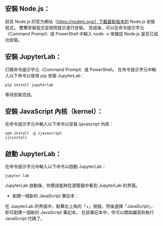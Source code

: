 
## 安裝 Node.js：

前往 Node.js 的官方網站（https://nodejs.org/）下載最新版本的 Node.js 安裝程式。
雙擊安裝程式並按照提示進行安裝。
完成後，可以在命令提示字元（Command Prompt）或 PowerShell 中輸入 node -v 來確認 Node.js 是否已成功安裝。


## 安裝 JupyterLab：

打開命令提示字元（Command Prompt）或 PowerShell。
在命令提示字元中輸入以下命令以使用 pip 安裝 JupyterLab：

```
pip install jupyterlab
```

等待安裝完成。

## 安裝 JavaScript 內核（kernel）：

在命令提示字元中輸入以下命令以安裝 ijavascript 內核：

```
npm install -g ijavascript
ijsinstall
```

## 啟動 JupyterLab：

在命令提示字元中輸入以下命令以啟動 JupyterLab：

```
jupyter lab
```

JupyterLab 啟動後，你應該能夠在瀏覽器中看到 JupyterLab 的界面。

- 創建一個新的 JavaScript 筆記本：

在 JupyterLab 的界面中，點擊左上角的「+」按鈕，然後選擇「JavaScript」，即可創建一個新的 JavaScript 筆記本。
在該筆記本中，你可以開始編寫和執行 JavaScript 代碼了。
